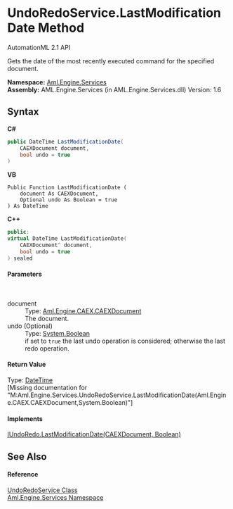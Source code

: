 # UndoRedoService.LastModificationDate Method 
AutomationML 2.1 API 

Gets the date of the most recently executed command for the specified document.

**Namespace:**&nbsp;<a href="N_Aml_Engine_Services">Aml.Engine.Services</a><br />**Assembly:**&nbsp;AML.Engine.Services (in AML.Engine.Services.dll) Version: 1.6

## Syntax

**C#**<br />
``` C#
public DateTime LastModificationDate(
	CAEXDocument document,
	bool undo = true
)
```

**VB**<br />
``` VB
Public Function LastModificationDate ( 
	document As CAEXDocument,
	Optional undo As Boolean = true
) As DateTime
```

**C++**<br />
``` C++
public:
virtual DateTime LastModificationDate(
	CAEXDocument^ document, 
	bool undo = true
) sealed
```


#### Parameters
&nbsp;<dl><dt>document</dt><dd>Type: <a href="T_Aml_Engine_CAEX_CAEXDocument">Aml.Engine.CAEX.CAEXDocument</a><br />The document.</dd><dt>undo (Optional)</dt><dd>Type: <a href="https://docs.microsoft.com/dotnet/api/system.boolean" target="_parent" rel="noopener noreferrer">System.Boolean</a><br />if set to `true` the last undo operation is considered; otherwise the last redo operation.</dd></dl>

#### Return Value
Type: <a href="https://docs.microsoft.com/dotnet/api/system.datetime" target="_parent" rel="noopener noreferrer">DateTime</a><br />\[Missing <returns> documentation for "M:Aml.Engine.Services.UndoRedoService.LastModificationDate(Aml.Engine.CAEX.CAEXDocument,System.Boolean)"\]

#### Implements
<a href="M_Aml_Engine_Services_Interfaces_IUndoRedo_LastModificationDate">IUndoRedo.LastModificationDate(CAEXDocument, Boolean)</a><br />

## See Also


#### Reference
<a href="T_Aml_Engine_Services_UndoRedoService">UndoRedoService Class</a><br /><a href="N_Aml_Engine_Services">Aml.Engine.Services Namespace</a><br />